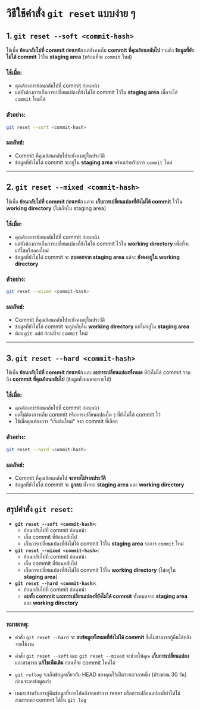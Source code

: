 # วิธีใช้คำสั่ง `git reset` แบบง่าย ๆ

## 1. `git reset --soft <commit-hash>`

ใช้เพื่อ **ย้อนกลับไปที่ commit ก่อนหน้า** แต่ยังคงเก็บ **commit ที่คุณย้อนกลับไป** รวมถึง **ข้อมูลที่ยังไม่ได้ commit** ไว้ใน **staging area** (พร้อมที่จะ `commit` ใหม่)

### ใช้เมื่อ:

- คุณต้องการย้อนกลับไปที่ commit ก่อนหน้า
- แต่ยังต้องการเก็บการเปลี่ยนแปลงที่ยังไม่ได้ commit ไว้ใน **staging area** เพื่อจะได้ `commit` ใหม่ได้

### ตัวอย่าง:

```bash
git reset --soft <commit-hash>
```

### ผลลัพธ์:

- Commit ที่คุณย้อนกลับไปจะยังคงอยู่ในประวัติ
- ข้อมูลที่ยังไม่ได้ commit จะอยู่ใน **staging area** พร้อมสำหรับการ `commit` ใหม่

---

## 2. `git reset --mixed <commit-hash>`

ใช้เพื่อ **ย้อนกลับไปที่ commit ก่อนหน้า** แต่จะ **เก็บการเปลี่ยนแปลงที่ยังไม่ได้ commit** ไว้ใน **working directory** (ไม่เก็บใน staging area)

### ใช้เมื่อ:

- คุณต้องการย้อนกลับไปที่ commit ก่อนหน้า
- แต่ยังต้องการเก็บการเปลี่ยนแปลงที่ยังไม่ได้ commit ไว้ใน **working directory** เพื่อที่จะแก้ไขหรือลองใหม่
- ข้อมูลที่ยังไม่ได้ commit จะ **ลบออกจาก staging area** แต่จะ **ยังคงอยู่ใน working directory**

### ตัวอย่าง:

```bash
git reset --mixed <commit-hash>
```

### ผลลัพธ์:

- Commit ที่คุณย้อนกลับไปจะยังคงอยู่ในประวัติ
- ข้อมูลที่ยังไม่ได้ commit จะถูกเก็บใน **working directory** แต่ไม่อยู่ใน **staging area**
- ต้อง `git add` ก่อนที่จะ `commit` ใหม่

---

## 3. `git reset --hard <commit-hash>`

ใช้เพื่อ **ย้อนกลับไปที่ commit ก่อนหน้า** และ **ลบการเปลี่ยนแปลงทั้งหมด** ที่ยังไม่ได้ commit รวมถึง **commit ที่คุณย้อนกลับไป** (ข้อมูลทั้งหมดจะหายไป)

### ใช้เมื่อ:

- คุณต้องการย้อนกลับไปที่ commit ก่อนหน้า
- แต่ไม่ต้องการเก็บ commit หรือการเปลี่ยนแปลงใด ๆ ที่ยังไม่ได้ commit ไว้
- ใช้เมื่อคุณต้องการ "เริ่มต้นใหม่" จาก commit ที่เลือก

### ตัวอย่าง:

```bash
git reset --hard <commit-hash>
```

### ผลลัพธ์:

- Commit ที่คุณย้อนกลับไป **จะหายไปจากประวัติ**
- ข้อมูลที่ยังไม่ได้ commit จะ **ถูกลบ** ทั้งจาก **staging area** และ **working directory**

---

## สรุปคำสั่ง `git reset`:

- **`git reset --soft <commit-hash>`**:
  - ย้อนกลับไปที่ commit ก่อนหน้า
  - เก็บ commit ที่ย้อนกลับไป
  - เก็บการเปลี่ยนแปลงที่ยังไม่ได้ commit ไว้ใน **staging area** รอการ `commit` ใหม่
- **`git reset --mixed <commit-hash>`**:
  - ย้อนกลับไปที่ commit ก่อนหน้า
  - เก็บ commit ที่ย้อนกลับไป
  - เก็บการเปลี่ยนแปลงที่ยังไม่ได้ commit ไว้ใน **working directory** (ไม่อยู่ใน **staging area**)
- **`git reset --hard <commit-hash>`**:
  - ย้อนกลับไปที่ commit ก่อนหน้า
  - **ลบทั้ง commit และการเปลี่ยนแปลงที่ยังไม่ได้ commit** ทั้งหมดจาก **staging area** และ **working directory**

---

### หมายเหตุ:

- คำสั่ง `git reset --hard` จะ **ลบข้อมูลทั้งหมดที่ยังไม่ได้ commit** ซึ่งไม่สามารถกู้คืนได้หลังจากใช้งาน
- คำสั่ง `git reset --soft` และ `git reset --mixed` จะช่วยให้คุณ **เก็บการเปลี่ยนแปลง** และสามารถ **แก้ไขเพิ่มเติม** ก่อนที่จะ commit ใหม่ได้

- `git reflog` จะเก็บข้อมูลเกี่ยวกับ HEAD ของคุณไว้เป็นระยะเวลาหนึ่ง (ประมาณ 30 วัน) ก่อนจะลบข้อมูลเก่า
- เหมาะสำหรับการกู้คืนข้อมูลที่หายไปหลังจากทำการ reset หรือการเปลี่ยนแปลงที่ทำให้ไม่สามารถหา commit ได้ใน `git log`
